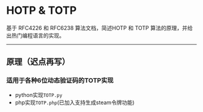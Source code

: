 # HOTP & TOTP
基于 RFC4226 和 RFC6238 算法文档，简述HOTP 和 TOTP 算法的原理，并给出热门编程语言的实现。

---

## 原理（迟点再写）

### 适用于各种6位动态验证码的TOTP实现

- python实现`TOTP.py`
- php实现`TOTP.php`(已加入支持生成steam令牌功能)

